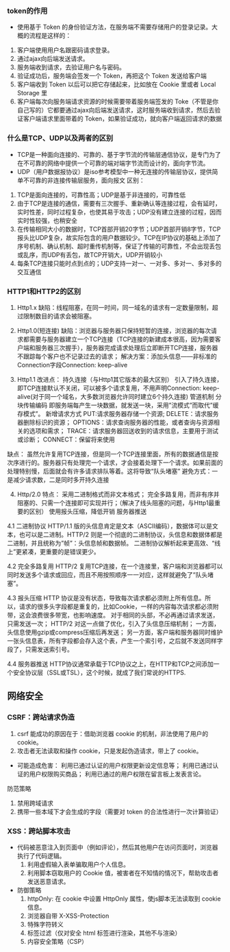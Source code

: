 
### token的作用

* 使用基于 Token 的身份验证方法，在服务端不需要存储用户的登录记录。大概的流程是这样的：
1. 客户端使用用户名跟密码请求登录。
2. 通过ajax向后端发送请求。
3. 服务端收到请求，去验证用户名与密码。
4. 验证成功后，服务端会签发一个 Token，再把这个 Token 发送给客户端
5. 客户端收到 Token 以后可以把它存储起来，比如放在 Cookie 里或者 Local Storage 里
6. 客户端每次向服务端请求资源的时候需要带着服务端签发的 Toke（不管是你自己写的）它都要通过ajax向后端发送请求，这时服务端收到请求，然后去验证客户端请求里面带着的 Token，如果验证成功，就向客户端返回请求的数据

### 什么是TCP、UDP以及两者的区别

* TCP是一种面向连接的、可靠的、基于字节流的传输层通信协议，是专门为了在不可靠的网络中提供一个可靠的端对端字节流而设计的，面向字节流。
* UDP（用户数据报协议）是iso参考模型中一种无连接的传输层协议，提供简单不可靠的非连接传输层服务，面向报文
区别：
1. TCP是面向连接的，可靠性高；UDP是基于非连接的，可靠性低
2. 由于TCP是连接的通信，需要有三次握手、重新确认等连接过程，会有延时，实时性差，同时过程复杂，也使其易于攻击；UDP没有建立连接的过程，因而实时性较强，也稍安全
3. 在传输相同大小的数据时，TCP首部开销20字节；UDP首部开销8字节，TCP报头比UDP复杂，故实际包含的用户数据较少。TCP在IP协议的基础上添加了序号机制、确认机制、超时重传机制等，保证了传输的可靠性，不会出现丢包或乱序，而UDP有丢包，故TCP开销大，UDP开销较小
4. 每条TCP连接只能时点到点的；UDP支持一对一、一对多、多对一、多对多的交互通信


### HTTP1和HTTP2的区别
1. Http1.x
缺陷：线程阻塞，在同一时间，同一域名的请求有一定数量限制，超过限制数目的请求会被阻塞。

2. Http1.0(短连接)
缺陷：浏览器与服务器只保持短暂的连接，浏览器的每次请求都需要与服务器建立一个TCP连接（TCP连接的新建成本很高，因为需要客户端和服务器三次握手），服务器完成请求处理后立即断开TCP连接，服务器不跟踪每个客户也不记录过去的请求；
解决方案：添加头信息——非标准的Connection字段Connection: keep-alive

3. Http1.1
改进点：
持久连接（与Http1其它版本的最大区别）
引入了持久连接，即TCP连接默认不关闭，可以被多个请求复用，不用声明Connection: keep-alive(对于同一个域名，大多数浏览器允许同时建立6个持久连接)
管道机制
分块传输编码
即服务端每产生一块数据，就发送一块，采用”流模式”而取代”缓存模式”。
新增请求方式
PUT:请求服务器存储一个资源;
DELETE：请求服务器删除标识的资源；
OPTIONS：请求查询服务器的性能，或者查询与资源相关的选项和需求；
TRACE：请求服务器回送收到的请求信息，主要用于测试或诊断；
CONNECT：保留将来使用

缺点：
虽然允许复用TCP连接，但是同一个TCP连接里面，所有的数据通信是按次序进行的。服务器只有处理完一个请求，才会接着处理下一个请求。如果前面的处理特别慢，后面就会有许多请求排队等着。这将导致“队头堵塞”
避免方式：一是减少请求数，二是同时多开持久连接

4. Http/2.0
特点：
采用二进制格式而非文本格式；
完全多路复用，而非有序并阻塞的、只需一个连接即可实现并行；（解决了线头阻塞的问题，与Http1最重要的区别）
使用报头压缩，降低开销
服务器推送

4.1 二进制协议
HTTP/1.1 版的头信息肯定是文本（ASCII编码），数据体可以是文本，也可以是二进制。HTTP/2 则是一个彻底的二进制协议，头信息和数据体都是二进制，并且统称为”帧”：头信息帧和数据帧。
二进制协议解析起来更高效、“线上”更紧凑，更重要的是错误更少。

4.2 完全多路复用
HTTP/2 复用TCP连接，在一个连接里，客户端和浏览器都可以同时发送多个请求或回应，而且不用按照顺序一一对应，这样就避免了”队头堵塞”。

4.3 报头压缩
HTTP 协议是没有状态，导致每次请求都必须附上所有信息。所以，请求的很多头字段都是重复的，比如Cookie，一样的内容每次请求都必须附带，这会浪费很多带宽，也影响速度。
对于相同的头部，不必再通过请求发送，只需发送一次；
HTTP/2 对这一点做了优化，引入了头信息压缩机制；
一方面，头信息使用gzip或compress压缩后再发送；
另一方面，客户端和服务器同时维护一张头信息表，所有字段都会存入这个表，产生一个索引号，之后就不发送同样字段了，只需发送索引号。

4.4 服务器推送
HTTP协议通常承载于TCP协议之上，在HTTP和TCP之间添加一个安全协议层（SSL或TSL），这个时候，就成了我们常说的HTTPS.

## 网络安全
### CSRF：跨站请求伪造
   1. csrf 能成功的原因在于：借助浏览器 cookie 的机制，非法使用了用户的 cookie。
   2. 攻击者无法读取和操作 cookie，只是发起伪造请求，带上了 cookie。

   * 可能造成危害：
     利用已通过认证的用户权限更新设定信息等；
     利用已通过认证的用户权限购买商品；
     利用已通过的用户权限在留言板上发表言论。

   防范策略
   1. 禁用跨域请求
   2. 携带一些本域下才会生成的字段（需要对 token 的合法性进行一次计算验证）

### XSS：跨站脚本攻击
  * 代码被恶意注入到页面中（例如评论），然后其他用户在访问页面时，浏览器执行了代码逻辑。
    1. 利用虚假输入表单骗取用户个人信息。
    2. 利用脚本窃取用户的 Cookie 值，被害者在不知情的情况下，帮助攻击者发送恶意请求。
  * 防御策略
    1. httpOnly: 在 cookie 中设置 HttpOnly 属性，使js脚本无法读取到 cookie 信息。
    2. 浏览器自带 X-XSS-Protection
    3. 特殊字符转义
    4. 标签过滤（仅对安全 html 标签进行渲染，其他不与渲染）
    5. 内容安全策略（CSP）